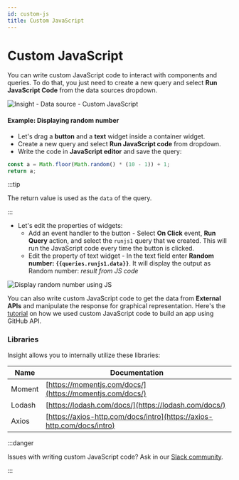 ```yaml
---
id: custom-js
title: Custom JavaScript
---
```


# Custom JavaScript

You can write custom JavaScript code to interact with components and queries. To do that, you just need to create a new query and select **Run JavaScript Code** from the data sources dropdown.

<div style={{textAlign: 'center'}}>

![Insight - Data source - Custom JavaScript](/img/datasource-reference/custom-javascript/custom-javascript.png)

</div>

#### Example: Displaying random number

- Let's drag a **button** and a **text** widget inside a container widget.
- Create a new query and select **Run JavaScript code** from dropdown.
- Write the code in **JavaScript editor** and save the query:
```jsx
const a = Math.floor(Math.random() * (10 - 1)) + 1;
return a;
```
:::tip

The return value is used as the `data` of the query.

:::
- Let's edit the properties of widgets:
    - Add an event handler to the button - Select **On Click** event, **Run Query** action, and select the `runjs1` query that we created. This will run the JavaScript code every time the button is clicked.
    - Edit the property of text widget - In the text field enter **Random number: `{{queries.runjs1.data}}`**. It will display the output as Random number: *result from JS code*

<div style={{textAlign: 'center'}}>

![Display random number using JS](/img/datasource-reference/custom-javascript/jsrandom.gif)

</div>


You can also write custom JavaScript code to get the data from **External APIs** and manipulate the response for graphical representation. Here's the [tutorial](https://blog.tooljet.com/build-github-stars-history-app-in-5-minutes-using-low-code/) on how we used custom JavaScript code to build an app using GitHub API.

### Libraries

Insight allows you to internally utilize these libraries:

| Name        | Documentation |
| ----------- | ----------- |
| Moment      | [https://momentjs.com/docs/](https://momentjs.com/docs/) |
| Lodash      | [https://lodash.com/docs/](https://lodash.com/docs/) |
| Axios       | [https://axios-http.com/docs/intro](https://axios-http.com/docs/intro) |

:::danger

Issues with writing custom JavaScript code? Ask in our [Slack community](https://join.slack.com/t/tooljet/shared_invite/zt-r2neyfcw-KD1COL6t2kgVTlTtAV5rtg).

:::